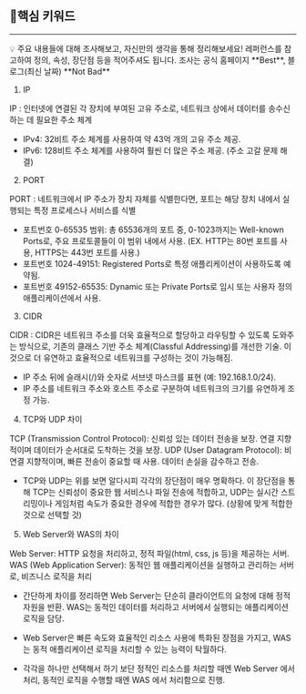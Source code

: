 ## 🎯핵심 키워드

---

<aside>
💡 주요 내용들에 대해 조사해보고, 자신만의 생각을 통해 정리해보세요!
레퍼런스를 참고하여 정의, 속성, 장단점 등을 적어주셔도 됩니다.
조사는 공식 홈페이지 **Best**, 블로그(최신 날짜) **Not Bad**

</aside>



1.  IP

IP : 인터넷에 연결된 각 장치에 부여된 고유 주소로, 네트워크 상에서 데이터를 송수신하는 데 필요한 주소 체계

 - IPv4: 32비트 주소 체계를 사용하여 약 43억 개의 고유 주소 제공.
 - IPv6: 128비트 주소 체계를 사용하여 훨씬 더 많은 주소 제공. (주소 고갈 문제 해결)


2. PORT

PORT : 네트워크에서 IP 주소가 장치 자체를 식별한다면, 포트는 해당 장치 내에서 실행되는 특정 프로세스나 서비스를 식별

 - 포트번호 0-65535 범위: 총 65536개의 포트 중, 0-1023까지는 Well-known Ports로, 주요 프로토콜들이 이 범위 내에서 사용. (EX. HTTP는 80번 포트를 사용, HTTPS는 443번 포트를 사용.)
 - 포트번호 1024-49151: Registered Ports로 특정 애플리케이션이 사용하도록 예약됨.
 - 포트번호 49152-65535: Dynamic 또는 Private Ports로 임시 또는 사용자 정의 애플리케이션에서 사용.


3. CIDR

CIDR : CIDR은 네트워크 주소를 더욱 효율적으로 할당하고 라우팅할 수 있도록 도와주는 방식으로, 기존의 클래스 기반 주소 체계(Classful Addressing)를 개선한 기술. 이것으로 더 유연하고 효율적으로 네트워크를 구성하는 것이 가능해짐.

 - IP 주소 뒤에 슬래시(/)와 숫자로 서브넷 마스크를 표현 (예: 192.168.1.0/24).
 - IP 주소를 네트워크 주소와 호스트 주소로 구분하여 네트워크의 크기를 유연하게 조정 가능.


4. TCP와 UDP 차이

TCP (Transmission Control Protocol): 신뢰성 있는 데이터 전송을 보장. 연결 지향적이며 데이터가 순서대로 도착하는 것을 보장.
UDP (User Datagram Protocol): 비연결 지향적이며, 빠른 전송이 중요할 때 사용. 데이터 손실을 감수하고 전송.

 - TCP와 UDP는 위를 보면 알다시피 각각의 장단점이 매우 명확하다. 이 장단점을 통해 TCP는 신뢰성이 중요한 웹 서비스나 파일 전송에 적합하고, UDP는 실시간 스트리밍이나 게임처럼 속도가 중요한 경우에 적합한 경우가 많다. (상황에 맞게 적합한 것으로 선택할 것)


5. Web Server와 WAS의 차이

Web Server: HTTP 요청을 처리하고, 정적 파일(html, css, js 등)을 제공하는 서버.
WAS (Web Application Server): 동적인 웹 애플리케이션을 실행하고 관리하는 서버로, 비즈니스 로직을 처리

 - 간단하게 차이를 정리하면
 Web Server는 단순히 클라이언트의 요청에 대해 정적 자원을 반환.
 WAS는 동적인 데이터를 처리하고 서버에서 실행되는 애플리케이션 로직을 담당.

 - Web Server은 빠른 속도와 효율적인 리소스 사용에 특화된 장점을 가지고, WAS는 동적 애플리케이션 로직을 처리할 수 있는 능력이 탁월하다.

 - 각각을 하나만 선택해서 하기 보단 정적인 리소스를 처리할 때엔 Web Server 에서 처리, 동적인 로직을 수행할 때엔 WAS 에서 처리함으로 진행.
